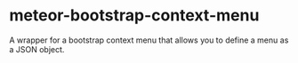 meteor-bootstrap-context-menu
=============================

A wrapper for a bootstrap context menu that allows you to define a menu as a JSON object.

